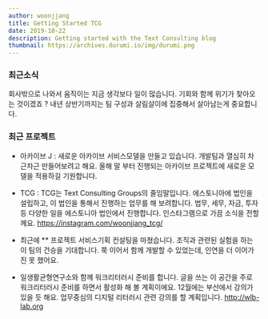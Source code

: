 ```yaml
---
author: woonjjang
title: Getting Started TCG
date: 2019-10-22
description: Getting started with the Text Consulting blog
thumbnail: https://archives.durumi.io/img/durumi.png
---
```


### 최근소식

회사밖으로 나와서 움직이는 지금 생각보다 일이 많습니다. 기회와 함께 위기가 찾아오는 것이겠죠 ? 내년 상반기까지는 팀 구성과 살림살이에 집중해서 살아남는게 중요합니다. 


### 최근 프로젝트

- 아카이브 J : 새로운 아카이브 서비스모델을 만들고 있습니다. 개발팀과 열심히 차근차근 만들어보려고 해요. 올해 말 부터 진행되는 아카이브 프로젝트에 새로운 모델을 적용하길 기원합니다.

- TCG : TCG는 Text Consulting Groups의 줄임말입니다. 에스토니아에 법인을 설립하고, 이 법인을 통해서 진행하는 업무를 해 보려합니다. 법무, 세무, 자금, 투자 등 다양한 일을 에스토니아 법인에서 진행합니다. 인스타그램으로 가끔 소식을 전할께요. https://instagram.com/woonjjang_tcg/ 

- 최근에 ** 프로젝트 서비스기획 컨설팅을 마쳤습니다. 조직과 관련된 실험을 하는 이 팀의 건승을 기대합니다. 쭉 이어서 함께 개발할 수 있었는데, 인연을 더 이어가진 못 했어요.

- 일생활균형연구소와 함께 워크리터러시 준비를 합니다. 글을 쓰는 이 공간을 주로 워크리터러시 준비를 하면서 활성화 해 볼 계획이에요. 12월에는 부산에서 강의가 있을 듯 해요. 업무중심의 디지털 리터러시 관련 강의를 할 계획입니다. http://wlb-lab.org